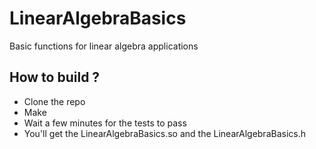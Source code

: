 # LinearAlgebraBasics
Basic functions for linear algebra applications

## How to build ? 
- Clone the repo
- Make
- Wait a few minutes for the tests to pass 
- You'll get the LinearAlgebraBasics.so and the LinearAlgebraBasics.h
